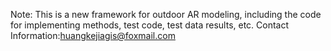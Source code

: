 Note: This is a new framework for outdoor AR modeling, including the code for implementing methods, test code, test data results, etc.
Contact Information:huangkejiagis@foxmail.com

